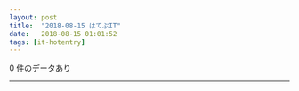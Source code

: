```yaml
---
layout: post
title:  "2018-08-15 はてぶIT"
date:   2018-08-15 01:01:52
tags: [it-hotentry]
---
```

0 件のデータあり

<hr>
